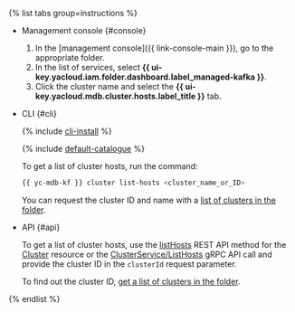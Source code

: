{% list tabs group=instructions %}

- Management console {#console}

   1. In the [management console]({{ link-console-main }}), go to the appropriate folder.
   1. In the list of services, select **{{ ui-key.yacloud.iam.folder.dashboard.label_managed-kafka }}**.
   1. Click the cluster name and select the **{{ ui-key.yacloud.mdb.cluster.hosts.label_title }}** tab.

- CLI {#cli}

   {% include [cli-install](../../cli-install.md) %}

   {% include [default-catalogue](../../default-catalogue.md) %}

   To get a list of cluster hosts, run the command:

   ```bash
   {{ yc-mdb-kf }} cluster list-hosts <cluster_name_or_ID>
   ```

   You can request the cluster ID and name with a [list of clusters in the folder](../../../managed-kafka/operations/cluster-list.md#list-clusters).

- API {#api}

   To get a list of cluster hosts, use the [listHosts](../../../managed-kafka/api-ref/Cluster/listHosts.md) REST API method for the [Cluster](../../../managed-kafka/api-ref/Cluster/index.md) resource or the [ClusterService/ListHosts](../../../managed-kafka/api-ref/grpc/Cluster/listHosts.md) gRPC API call and provide the cluster ID in the `clusterId` request parameter.

   To find out the cluster ID, [get a list of clusters in the folder](../../../managed-kafka/operations/cluster-list.md#list-clusters).

{% endlist %}
